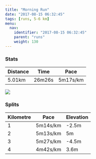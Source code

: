 ```yaml
---
title: "Morning Run"
date: "2017-08-15 06:32:45"
tags: [runs, 5-6 km]
menu:
  nav:
    identifier: "2017-08-15 06:32:45"
    parent: "runs"
    weight: 130
---
```


### Stats

| Distance | Time | Pace |
|----------|------|------|
|5.01km|26m26s|5m17s/km|

<img src='https://maps.googleapis.com/maps/api/staticmap?maptype=roadmap&path=enc:{ujeIdivL`ApN~BdAR|FzA}@QqEvBsDjDKhBdDaKdFOoDbCkElDA~AvDeKlEEgEvAaD~De@pBpD{JxEMsExBeDhDKhBjD_KzEKsE|BmDtCSrBxD}JzE?yF~BoCpCCjBvDaKpEEcFpB}CfDKpBtD_KzEM_FvAeCpDq@vBdCCtAgI~C&key=AIzaSyAfqMeaZ1CCJFGP5cWud__oZnT_Pybg-1M&size=800x800&markers=color:yellow|label:S|53.47182,-2.24931&markers=color:green|label:F|53.470100000000016,-2.252970000000001'>

### Splits

| Kilometre | Pace | Elevation |
|------|------|-----------|
|1|5m14s/km|-2.5m|
|2|5m13s/km|5m|
|3|5m27s/km|-4.5m|
|4|4m42s/km|3.6m|
